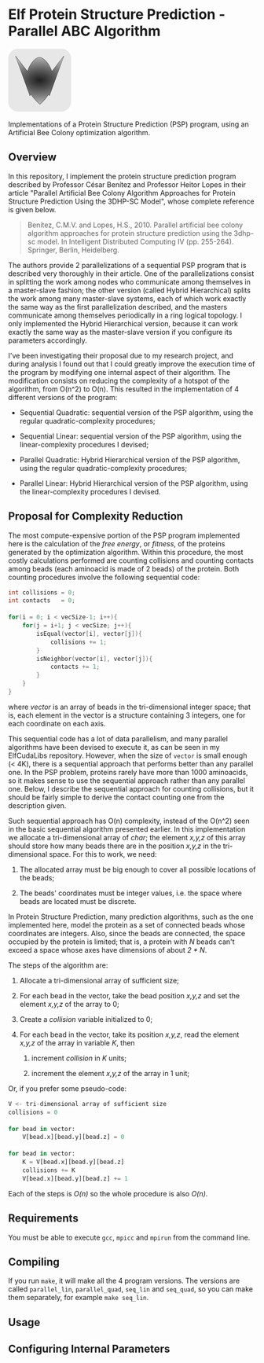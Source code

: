 Elf Protein Structure Prediction - Parallel ABC Algorithm
===

<img src="img/elf_icon.png" width="128" height="128">

Implementations of a Protein Structure Prediction (PSP) program, using an Artificial Bee Colony optimization algorithm.


Overview
---

In this repository, I implement the protein structure prediction program described by Professor César Benítez and Professor Heitor Lopes in their article "Parallel Artificial Bee Colony Algorithm Approaches for Protein Structure Prediction Using the 3DHP-SC Model", whose complete reference is given below.

> Benítez, C.M.V. and Lopes, H.S., 2010. Parallel artificial bee colony algorithm approaches for protein structure prediction using the 3dhp-sc model. In Intelligent Distributed Computing IV (pp. 255-264). Springer, Berlin, Heidelberg.

The authors provide 2 parallelizations of a sequential PSP program that is described very thoroughly in their article. One of the parallelizations consist in splitting the work among nodes who communicate among themselves in a master-slave fashion; the other version (called Hybrid Hierarchical) splits the work among many master-slave systems, each of which work exactly the same way as the first parallelization described, and the masters communicate among themselves periodically in a ring logical topology. I only implemented the Hybrid Hierarchical version, because it can work exactly the same way as the master-slave version if you configure its parameters accordingly.

I've been investigating their proposal due to my research project, and during analysis I found out that I could greatly improve the execution time of the program by modifying one internal aspect of their algorithm. The modification consists on reducing the complexity of a hotspot of the algorithm, from O(n^2) to O(n). This resulted in the implementation of 4 different versions of the program:

- Sequential Quadratic: sequential version of the PSP algorithm, using the regular quadratic-complexity procedures;

- Sequential Linear: sequential version of the PSP algorithm, using the linear-complexity procedures I devised;

- Parallel Quadratic: Hybrid Hierarchical version of the PSP algorithm, using the regular quadratic-complexity procedures;

- Parallel Linear: Hybrid Hierarchical version of the PSP algorithm, using the linear-complexity procedures I devised.


Proposal for Complexity Reduction
---

The most compute-expensive portion of the PSP program implemented here is the calculation of the *free energy*, or *fitness*, of the proteins generated by the optimization algorithm. Within this procedure, the most costly calculations performed are counting collisions and counting contacts among beads (each aminoacid is made of 2 beads) of the protein. Both counting procedures involve the following sequential code:
```c
int collisions = 0;
int contacts   = 0;

for(i = 0; i < vecSize-1; i++){
	for(j = i+1; j < vecSize; j++){
		isEqual(vector[i], vector[j]){
			collisions += 1;
		}
		isNeighbor(vector[i], vector[j]){
			contacts += 1;
		}
	}
}
```
where *vector* is an array of beads in the tri-dimensional integer space; that is, each element in the vector is a structure containing 3 integers, one for each coordinate on each axis.

This sequential code has a lot of data parallelism, and many parallel algorithms have been devised to execute it, as can be seen in my ElfCudaLibs repository. However, when the size of `vector` is small enough (< 4K), there is a sequential approach that performs better than any parallel one. In the PSP problem, proteins rarely have more than 1000 aminoacids, so it makes sense to use the sequential approach rather than any parallel one. Below, I describe the sequential approach for counting collisions, but it should be fairly simple to derive the contact counting one from the description given.

Such sequential approach has O(n) complexity, instead of the O(n^2) seen in the basic sequential algorithm presented earlier. In this implementation we allocate a tri-dimensional array of *char*; the element *x,y,z* of this array should store how many beads there are in the position *x,y,z* in the tri-dimensional space. For this to work, we need:

1. The allocated array must be big enough to cover all possible locations of the beads;

2. The beads' coordinates must be integer values, i.e. the space where beads are located must be discrete.

In Protein Structure Prediction, many prediction algorithms, such as the one implemented here, model the protein as a set of connected beads whose coordinates are integers. Also, since the beads are connected, the space occupied by the protein is limited; that is, a protein with *N* beads can't exceed a space whose axes have dimensions of about *2 \* N*.

The steps of the algorithm are:

1. Allocate a tri-dimensional array of sufficient size;

2. For each bead in the vector, take the bead position *x,y,z* and set the element *x,y,z* of the array to 0;

4. Create a *collision* variable initialized to 0;

5. For each bead in the vector, take its position *x,y,z*, read the element *x,y,z* of the array in variable *K*, then

	1. increment *collision* in *K* units;

	2. increment the element *x,y,z* of the array in 1 unit;

Or, if you prefer some pseudo-code:

```python
V <- tri-dimensional array of sufficient size
collisions = 0

for bead in vector:
	V[bead.x][bead.y][bead.z] = 0

for bead in vector:
	K = V[bead.x][bead.y][bead.z]
	collisions += K
	V[bead.x][bead.y][bead.z] += 1
```

Each of the steps is *O(n)* so the whole procedure is also *O(n)*.


Requirements
---

You must be able to execute `gcc`, `mpicc` and `mpirun` from the command line.


Compiling
---

If you run `make`, it will make all the 4 program versions. The versions are called `parallel_lin`, `parallel_quad`, `seq_lin` and `seq_quad`, so you can make them separately, for example `make seq_lin`.

Usage
---


Configuring Internal Parameters
---
